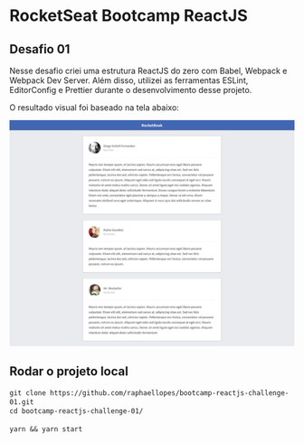 # RocketSeat Bootcamp ReactJS 

## Desafio 01

Nesse desafio criei uma estrutura ReactJS do zero com Babel, Webpack e 
Webpack Dev Server. Além disso, utilizei as ferramentas ESLint, EditorConfig 
e Prettier durante o desenvolvimento desse projeto.

O resultado visual foi baseado na tela  abaixo:

![Feed](/assets/feed.png)


## Rodar o projeto local

```
git clone https://github.com/raphaellopes/bootcamp-reactjs-challenge-01.git
cd bootcamp-reactjs-challenge-01/

yarn && yarn start
```
